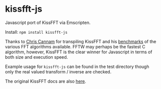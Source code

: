 # kissfft-js
Javascript port of KissFFT via Emscripten.

Install: `npm install kissfft-js`

Thanks to [Chris Cannam](https://code.soundsoftware.ac.uk/projects/js-dsp-test) 
for transpiling KissFFT and his 
[benchmarks](http://all-day-breakfast.com/js-dsp-test/fft/) of the various FFT 
algorithms available.  FFTW may perhaps be the fastest C algorithm, however,
KissFFT is the clear winner for Javascript in terms of both size and 
execution speed.

Example usage for `kissfft-js` can be found in the test directory 
though only the real valued transform / inverse are checked.

The original KissFFT docs are also 
[here](https://github.com/j-funk/kissfft-js/blob/master/src/README.md).
 
